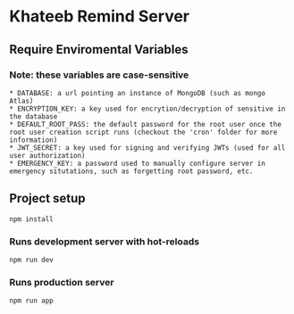 # Khateeb Remind Server

## Require Enviromental Variables
### Note: these variables are case-sensitive
```
* DATABASE: a url pointing an instance of MongoDB (such as mongo Atlas)
* ENCRYPTION_KEY: a key used for encrytion/decryption of sensitive in the database
* DEFAULT_ROOT_PASS: the default password for the root user once the root user creation script runs (checkout the 'cron' folder for more information)
* JWT_SECRET: a key used for signing and verifying JWTs (used for all user authorization)
* EMERGENCY_KEY: a password used to manually configure server in emergency situtations, such as forgetting root password, etc.
```

## Project setup
```
npm install
```

### Runs development server with hot-reloads
```
npm run dev
```

### Runs production server
```
npm run app
```
